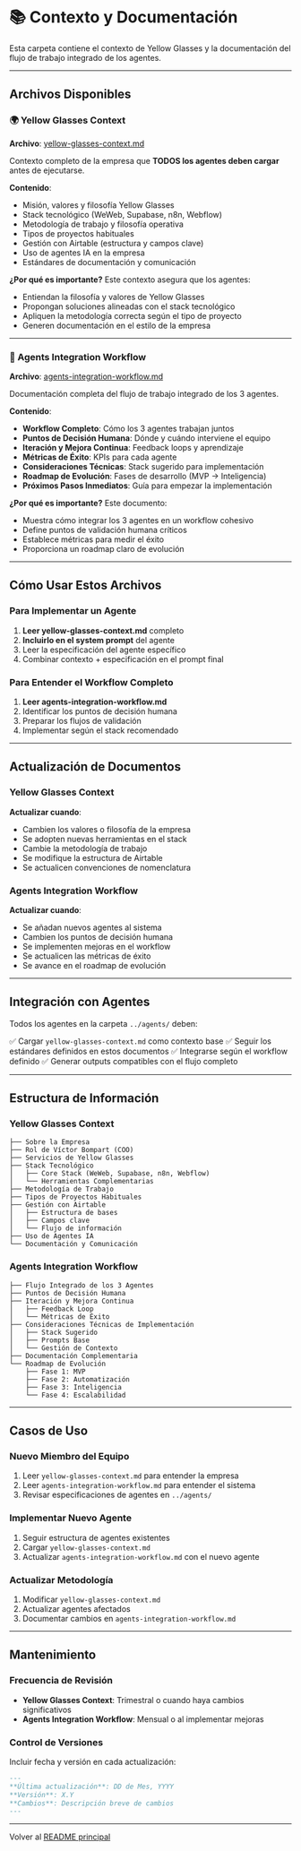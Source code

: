 # 📚 Contexto y Documentación

Esta carpeta contiene el contexto de Yellow Glasses y la documentación del flujo de trabajo integrado de los agentes.

---

## Archivos Disponibles

### 🌍 Yellow Glasses Context
**Archivo**: [yellow-glasses-context.md](yellow-glasses-context.md)

Contexto completo de la empresa que **TODOS los agentes deben cargar** antes de ejecutarse.

**Contenido**:
- Misión, valores y filosofía Yellow Glasses
- Stack tecnológico (WeWeb, Supabase, n8n, Webflow)
- Metodología de trabajo y filosofía operativa
- Tipos de proyectos habituales
- Gestión con Airtable (estructura y campos clave)
- Uso de agentes IA en la empresa
- Estándares de documentación y comunicación

**¿Por qué es importante?**
Este contexto asegura que los agentes:
- Entiendan la filosofía y valores de Yellow Glasses
- Propongan soluciones alineadas con el stack tecnológico
- Apliquen la metodología correcta según el tipo de proyecto
- Generen documentación en el estilo de la empresa

---

### 🔗 Agents Integration Workflow
**Archivo**: [agents-integration-workflow.md](agents-integration-workflow.md)

Documentación completa del flujo de trabajo integrado de los 3 agentes.

**Contenido**:
- **Workflow Completo**: Cómo los 3 agentes trabajan juntos
- **Puntos de Decisión Humana**: Dónde y cuándo interviene el equipo
- **Iteración y Mejora Continua**: Feedback loops y aprendizaje
- **Métricas de Éxito**: KPIs para cada agente
- **Consideraciones Técnicas**: Stack sugerido para implementación
- **Roadmap de Evolución**: Fases de desarrollo (MVP → Inteligencia)
- **Próximos Pasos Inmediatos**: Guía para empezar la implementación

**¿Por qué es importante?**
Este documento:
- Muestra cómo integrar los 3 agentes en un workflow cohesivo
- Define puntos de validación humana críticos
- Establece métricas para medir el éxito
- Proporciona un roadmap claro de evolución

---

## Cómo Usar Estos Archivos

### Para Implementar un Agente

1. **Leer yellow-glasses-context.md** completo
2. **Incluirlo en el system prompt** del agente
3. Leer la especificación del agente específico
4. Combinar contexto + especificación en el prompt final

### Para Entender el Workflow Completo

1. **Leer agents-integration-workflow.md**
2. Identificar los puntos de decisión humana
3. Preparar los flujos de validación
4. Implementar según el stack recomendado

---

## Actualización de Documentos

### Yellow Glasses Context
**Actualizar cuando**:
- Cambien los valores o filosofía de la empresa
- Se adopten nuevas herramientas en el stack
- Cambie la metodología de trabajo
- Se modifique la estructura de Airtable
- Se actualicen convenciones de nomenclatura

### Agents Integration Workflow
**Actualizar cuando**:
- Se añadan nuevos agentes al sistema
- Cambien los puntos de decisión humana
- Se implementen mejoras en el workflow
- Se actualicen las métricas de éxito
- Se avance en el roadmap de evolución

---

## Integración con Agentes

Todos los agentes en la carpeta `../agents/` deben:

✅ Cargar `yellow-glasses-context.md` como contexto base
✅ Seguir los estándares definidos en estos documentos
✅ Integrarse según el workflow definido
✅ Generar outputs compatibles con el flujo completo

---

## Estructura de Información

### Yellow Glasses Context
```
├── Sobre la Empresa
├── Rol de Víctor Bompart (COO)
├── Servicios de Yellow Glasses
├── Stack Tecnológico
│   ├── Core Stack (WeWeb, Supabase, n8n, Webflow)
│   └── Herramientas Complementarias
├── Metodología de Trabajo
├── Tipos de Proyectos Habituales
├── Gestión con Airtable
│   ├── Estructura de bases
│   ├── Campos clave
│   └── Flujo de información
├── Uso de Agentes IA
└── Documentación y Comunicación
```

### Agents Integration Workflow
```
├── Flujo Integrado de los 3 Agentes
├── Puntos de Decisión Humana
├── Iteración y Mejora Continua
│   ├── Feedback Loop
│   └── Métricas de Éxito
├── Consideraciones Técnicas de Implementación
│   ├── Stack Sugerido
│   ├── Prompts Base
│   └── Gestión de Contexto
├── Documentación Complementaria
└── Roadmap de Evolución
    ├── Fase 1: MVP
    ├── Fase 2: Automatización
    ├── Fase 3: Inteligencia
    └── Fase 4: Escalabilidad
```

---

## Casos de Uso

### Nuevo Miembro del Equipo
1. Leer `yellow-glasses-context.md` para entender la empresa
2. Leer `agents-integration-workflow.md` para entender el sistema
3. Revisar especificaciones de agentes en `../agents/`

### Implementar Nuevo Agente
1. Seguir estructura de agentes existentes
2. Cargar `yellow-glasses-context.md`
3. Actualizar `agents-integration-workflow.md` con el nuevo agente

### Actualizar Metodología
1. Modificar `yellow-glasses-context.md`
2. Actualizar agentes afectados
3. Documentar cambios en `agents-integration-workflow.md`

---

## Mantenimiento

### Frecuencia de Revisión
- **Yellow Glasses Context**: Trimestral o cuando haya cambios significativos
- **Agents Integration Workflow**: Mensual o al implementar mejoras

### Control de Versiones
Incluir fecha y versión en cada actualización:
```markdown
---
**Última actualización**: DD de Mes, YYYY
**Versión**: X.Y
**Cambios**: Descripción breve de cambios
---
```

---

Volver al [README principal](../README.md)
